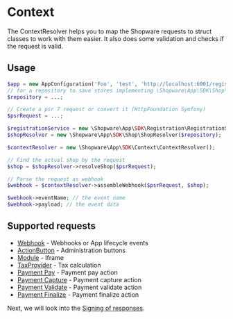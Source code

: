 # Context

The ContextResolver helps you to map the Shopware requests to struct classes to work with them easier.
It also does some validation and checks if the request is valid.

## Usage

```php
$app = new AppConfiguration('Foo', 'test', 'http://localhost:6001/register/callback');
// for a repository to save stores implementing \Shopware\App\SDK\Shop\ShopRepositoryInterface, see FileShopRepository as an example
$repository = ...;

// Create a psr 7 request or convert it (HttpFoundation Symfony)
$psrRequest = ...;

$registrationService = new \Shopware\App\SDK\Registration\RegistrationService($app, $repository);
$shopResolver = new \Shopware\App\SDK\Shop\ShopResolver($repository);

$contextResolver = new \Shopware\App\SDK\Context\ContextResolver();

// Find the actual shop by the request
$shop = $shopResolver->resolveShop($psrRequest);

// Parse the request as webhook
$webhook = $contextResolver->assembleWebhook($psrRequest, $shop);

$webhook->eventName; // the event name
$webhook->payload; // the event data
```

## Supported requests

- [Webhook](../src/Context/Webhook/WebhookAction.php) - Webhooks or App lifecycle events
- [ActionButton](../src/Context/ActionButton/ActionButtonAction.php) - Administration buttons
- [Module](../src/Context/Module/ModuleAction.php) - Iframe
- [TaxProvider](../src/Context/TaxProvider/TaxProviderAction.php) - Tax calculation
- [Payment Pay](../src/Context/Payment/PaymentPayAction.php) - Payment pay action
- [Payment Capture](../src/Context/Payment/PaymentCaptureAction.php) - Payment capture action
- [Payment Validate](../src/Context/Payment/PaymentValidateAction.php) - Payment validate action
- [Payment Finalize](../src/Context/Payment/PaymentFinalizeAction.php) - Payment finalize action 

Next, we will look into the [Signing of responses](./04-signing.md).
